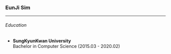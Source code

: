 <h3>EunJi Sim</h3><hr>
<h6>Education</h6>
<ul><li><b>SungKyunKwan University</b><br>Bachelor in Computer Science (2015.03 - 2020.02)<br>
  </li>
  </ul>
